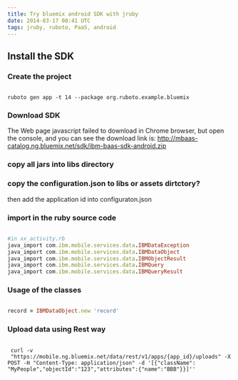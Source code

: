```yaml
---
title: Try bluemix android SDK with jruby
date: 2014-03-17 08:41 UTC
tags: jruby, ruboto, PaaS, android
---
```


## Install the SDK

### Create the project

```shell

ruboto gen app -t 14 --package org.ruboto.example.bluemix
```

### Download SDK

The Web page javascript failed to download in Chrome browser, but open the
console, and you can see the download link is:
http://mbaas-catalog.ng.bluemix.net/sdk/ibm-baas-sdk-android.zip

### copy all jars into libs directory

### copy the configuration.json to libs or assets dirtctory?

then add the application id into configuraton.json

### import in the ruby source code

```ruby

#in xx_activity.rb
java_import com.ibm.mobile.services.data.IBMDataException
java_import com.ibm.mobile.services.data.IBMDataObject
java_import com.ibm.mobile.services.data.IBMObjectResult
java_import com.ibm.mobile.services.data.IBMQuery
java_import com.ibm.mobile.services.data.IBMQueryResult
```
### Usage of the classes

```ruby

record = IBMDataObject.new 'record'
```

### Upload data using Rest way

```shell

 curl -v
 "https://mobile.ng.bluemix.net/data/rest/v1/apps/{app_id}/uploads" -X POST -H "Content-Type: application/json" -d '[{"className": "MyPeople","objectId":"123","attributes":{"name":"BBB"}}]''
```

